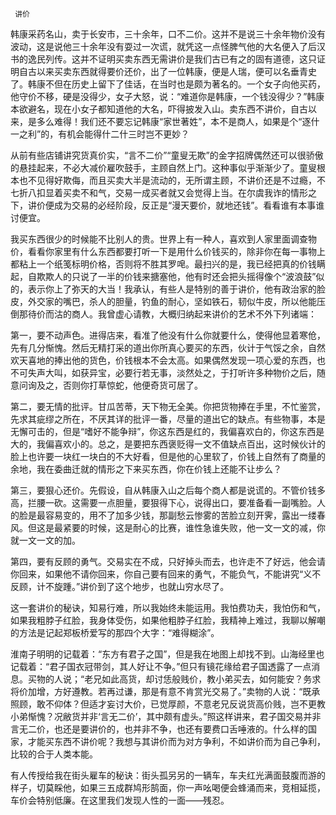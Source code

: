      讲价 

   韩康采药名山，卖于长安市，三十余年，口不二价。这并不是说三十余年物价没有波动，这是说他三十余年没有耍过一次谎，就凭这一点怪脾气他的大名便入了后汉书的逸民列传。这并不证明买卖东西无需讲价是我们古已有之的固有道德，这只证明自古以来买卖东西就得要价还价，出了一位韩康，便是人瑞，便可以名垂青史了。韩康不但在历史上留下了佳话，在当时也是颇为著名的。一个女子向他买药，他守价不移，硬是没得少，女子大怒，说：“难道你是韩康，一个钱没得少？”韩康本欲避名，现在小女子都知道他的大名，吓得披发入山。卖东西不讲价，自古以来，是多么难得！我们还不要忘记韩康“家世著姓”，本不是商人，如果是个“逐什一之利”的，有机会能得什二什三时岂不更妙？ 

   从前有些店铺讲究货真价实，“言不二价”“童叟无欺”的金字招牌偶然还可以很骄傲的悬挂起来，不必大减价雇吹鼓手，主顾自然上门。这种事似乎渐渐少了。童叟根本也不见得好欺侮，而且买卖大半是流动的，无所谓主顾，不讲价还是不过瘾，不七折八扣显着买卖不和气，交易一成买者就又会觉得上当。在尔虞我诈的情形之下，讲价便成为交易的必经阶段，反正是“漫天要价，就地还钱”。看看谁有本事谁讨便宜。 

   我买东西很少的时候能不比别人的贵。世界上有一种人，喜欢到人家里面调查物价，看看你家里有什么东西都要打听一下是用什么价钱买的，除非你在每一事物上都粘上一个纸笺标明价格，否则将不胜其罗唣。最扫兴的是，我已经把真的价钱瞒起，自欺欺人的只说了一半的价钱来搪塞他，他有时还会把头摇得像个“波浪鼓”似的，表示你上了弥天的大当！我承认，有些人是特别的善于讲价，他有政治家的脸皮，外交家的嘴巴，杀人的胆量，钓鱼的耐心，坚如铁石，韧似牛皮，所以他能压倒那待价而沽的商人。我曾虚心请教，大概归纳起来讲价的艺术不外下列诸端： 

   第一，要不动声色。进得店来，看准了他没有什么你就要什么，使得他显着寒伧，先有几分惭愧。然后无精打采的道出你所真心要买的东西，伙计于气馁之余，自然欢天喜地的捧出他的货色，价钱根本不会太高。如果偶然发现一项心爱的东西，也不可失声大叫，如获异宝，必要行若无事，淡然处之，于打听许多种物价之后，随意问询及之，否则你打草惊蛇，他便奇货可居了。 

   第二，要无情的批评。甘瓜苦蒂，天下物无全美。你把货物捧在手里，不忙鉴赏，先求其疵缪之所在，不厌其详的批评一番，尽量的道出它的缺点。有些物事，本是无懈可击的，但是“嗜好不能争辩”，你这东西是红的，我偏喜欢白的，你这东西是大的，我偏喜欢小的。总之，是要把东西褒贬得一文不值缺点百出，这时候伙计的脸上也许要一块红一块白的不大好看，但是他的心里软了，价钱上自然有了商量的余地，我在委曲迁就的情形之下来买东西，你在价钱上还能不让步么？ 

   第三，要狠心还价。先假设，自从韩康入山之后每个商人都是说谎的。不管价钱多高，拦腰一砍。这需要一点胆量，要狠得下心，说得出口，要准备看一副嘴脸。人的脸是最容易变的，用不了加多少钱，那副愁云惨雾的苦脸立刻开霁，露出一缕春风。但这是最紧要的时候，这是耐心的比赛，谁性急谁失败，他一文一文的减，你就一文一文的加。 

   第四，要有反顾的勇气。交易实在不成，只好掉头而去，也许走不了好远，他会请你回来，如果他不请你回来，你自己要有回来的勇气，不能负气，不能讲究“义不反顾，计不旋踵。”讲价到了这个地步，也就山穷水尽了。 

   这一套讲价的秘诀，知易行难，所以我始终未能运用。我怕费功夫，我怕伤和气，如果我粗脖子红脸，我身体受伤，如果他粗脖子红脸，我精神上难过，我聊以解嘲的方法是记起郑板桥爱写的那四个大字：“难得糊涂”。 

   淮南子明明的记载着：“东方有君子之国”，但是我在地图上却找不到。山海经里也记载着：“君子国衣冠带剑，其人好让不争。”但只有镜花缘给君子国透露了一点消息。买物的人说；“老兄如此高货，却讨恁般贱价，教小弟买去，如何能安？务求将价加增，方好遵教。若再过谦，那是有意不肯赏光交易了。”卖物的人说：“既承照顾，敢不仰体？但适才妄讨大价，已觉厚颜，不意老兄反说货高价贱，岂不更教小弟惭愧？况敝货并非‘言无二价’，其中颇有虚头。”照这样讲来，君子国交易并非言无二价，也还是要讲价的，也并非不争，也还有要费口舌唾液的。什么样的国家，才能买东西不讲价呢？我想与其讲价而为对方争利，不如讲价而为自己争利，比较的合于人类本能。 

   有人传授给我在街头雇车的秘诀：街头孤另另的一辆车，车夫红光满面鼓腹而游的样子，切莫睬他，如果三五成群鸠形鹄面，你一声吆喝便会蜂涌而来，竞相延揽，车价会特别低廉。在这里我们发现人性的一面——残忍。 

